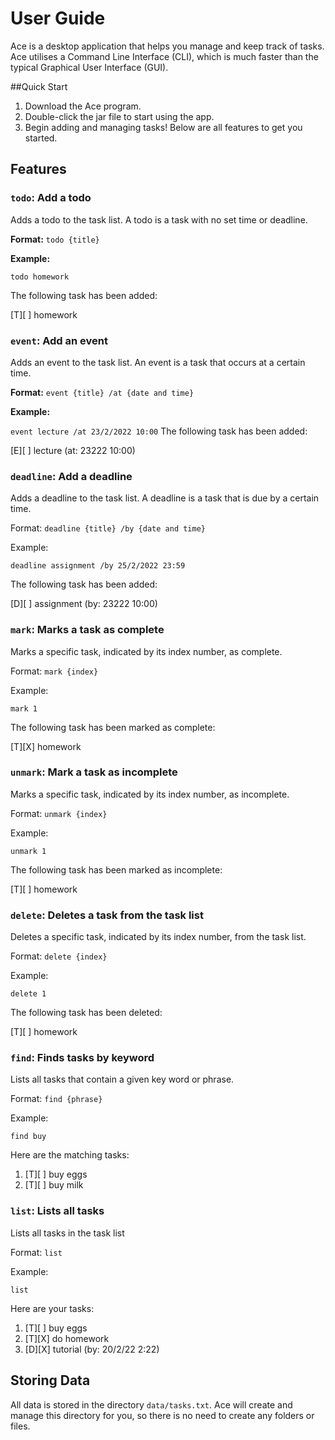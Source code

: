 # User Guide
Ace is a desktop application that helps you manage and keep track of tasks.
Ace utilises a Command Line Interface (CLI), which is much faster than the typical Graphical User Interface (GUI).

##Quick Start
1. Download the Ace program.
2. Double-click the jar file to start using the app.
3. Begin adding and managing tasks! Below are all features to get you started.

## Features

### `todo`: Add a todo
Adds a todo to the task list. A todo is a task with no set time or deadline.

**Format:** `todo {title}`

**Example:**

`todo homework`

The following task has been added:

[T][ ] homework

### `event`: Add an event
Adds an event to the task list. An event is a task that occurs at a certain time.

**Format:** `event {title} /at {date and time}`

**Example:**

`event lecture /at 23/2/2022 10:00`
The following task has been added:

[E][ ] lecture (at: 23222 10:00)

### `deadline`: Add a deadline
Adds a deadline to the task list. A deadline is a task that is due by a certain time.

Format: `deadline {title} /by {date and time}`

Example:

`deadline assignment /by 25/2/2022 23:59`

The following task has been added:

[D][ ] assignment (by: 23222 10:00)

### `mark`: Marks a task as complete
Marks a specific task, indicated by its index number, as complete.

Format: `mark {index}`

Example:

`mark 1`

The following task has been marked as complete:

[T][X] homework

### `unmark`: Mark a task as incomplete
Marks a specific task, indicated by its index number, as incomplete.

Format: `unmark {index}`

Example:

`unmark 1`

The following task has been marked as incomplete:

[T][ ] homework

### `delete`: Deletes a task from the task list
Deletes a specific task, indicated by its index number, from the task list.

Format: `delete {index}`

Example:

`delete 1`

The following task has been deleted:

[T][ ] homework

### `find`: Finds tasks by keyword
Lists all tasks that contain a given key word or phrase.

Format: `find {phrase}`

Example:

`find buy`

Here are the matching tasks:

1. [T][ ] buy eggs
2. [T][ ] buy milk

### `list`: Lists all tasks
Lists all tasks in the task list

Format: `list`

Example:

`list`

Here are your tasks:

1. [T][ ] buy eggs
2. [T][X] do homework
3. [D][X] tutorial (by: 20/2/22 2:22)

## Storing Data
All data is stored in the directory `data/tasks.txt`. Ace will create and manage this directory for you, so there is no need to create any folders or files.